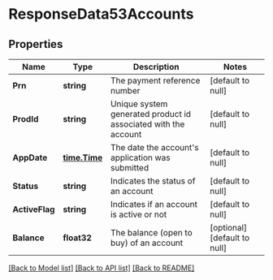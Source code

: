 # ResponseData53Accounts

## Properties
Name | Type | Description | Notes
------------ | ------------- | ------------- | -------------
**Prn** | **string** | The payment reference number | [default to null]
**ProdId** | **string** | Unique system generated product id associated with the account | [default to null]
**AppDate** | [**time.Time**](time.Time.md) | The date the account&#x27;s application was submitted | [default to null]
**Status** | **string** | Indicates the status of an account | [default to null]
**ActiveFlag** | **string** | Indicates if an account is active or not | [default to null]
**Balance** | **float32** | The balance (open to buy) of an account | [optional] [default to null]

[[Back to Model list]](../README.md#documentation-for-models) [[Back to API list]](../README.md#documentation-for-api-endpoints) [[Back to README]](../README.md)

